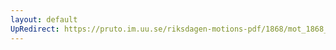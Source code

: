 ```yaml
---
layout: default
UpRedirect: https://pruto.im.uu.se/riksdagen-motions-pdf/1868/mot_1868__ak__223/mot_1868__ak__223-002.pdf
---
```

